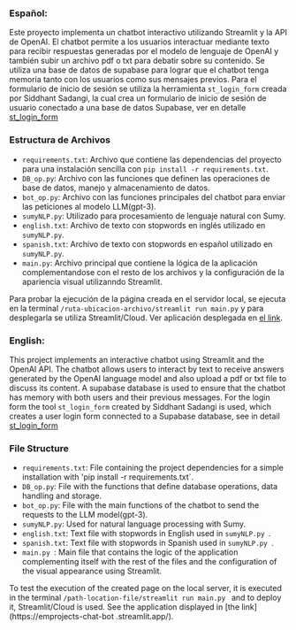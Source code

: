 ### Español:
Este proyecto implementa un chatbot interactivo utilizando Streamlit y la API de OpenAI. El chatbot permite a los usuarios interactuar mediante texto para recibir respuestas generadas por el modelo de lenguaje de OpenAI y también subir un archivo pdf o txt para debatir sobre su contenido.
Se utiliza una base de datos de supabase para lograr que el chatbot tenga memoria tanto con los usuarios como sus mensajes previos.
Para el formulario de inicio de sesión se utiliza la herramienta `st_login_form` creada por Siddhant Sadangi, la cual crea un formulario de inicio de sesión de usuario conectado a una base de datos Supabase, ver en detalle [st_login_form ](https://github.com/SiddhantSadangi/st_login_form)

### Estructura de Archivos
- `requirements.txt`: Archivo que contiene las dependencias del proyecto para una instalación sencilla con `pip install -r requirements.txt`.
- `DB_op.py`: Archivo con las funciones que definen las operaciones de base de datos, manejo y almacenamiento de datos.
- `bot_op.py`: Archivo con las funciones principales del chatbot para enviar las peticiones al modelo LLM(gpt-3).
- `sumyNLP.py`: Utilizado para procesamiento de lenguaje natural con Sumy.
- `english.txt`: Archivo de texto con stopwords en inglés utilizado en `sumyNLP.py`.
- `spanish.txt`: Archivo de texto con stopwords en español utilizado en `sumyNLP.py`.
- `main.py`: Archivo principal que contiene la lógica de la aplicación complementandose con el resto de los archivos y la configuración de la apariencia visual utilizanndo Streamlit.

Para probar la ejecución de la página creada en el servidor local, se ejecuta en la terminal `/ruta-ubicacion-archivo/streamlit run main.py`
y para desplegarla se utiliza Streamlit/Cloud. Ver aplicación desplegada en [el link](https://emprojects-chat-bot.streamlit.app/).

### English:
This project implements an interactive chatbot using Streamlit and the OpenAI API. The chatbot allows users to interact by text to receive answers generated by the OpenAI language model and also upload a pdf or txt file to discuss its content.
A supabase database is used to ensure that the chatbot has memory with both users and their previous messages.
For the login form the tool `st_login_form` created by Siddhant Sadangi is used, which creates a user login form connected to a Supabase database, see in detail [st_login_form](https://github.com/SiddhantSadangi/st_login_form )

### File Structure
- `requirements.txt`: File containing the project dependencies for a simple installation with 'pip install -r requirements.txt`.
- `DB_op.py`: File with the functions that define database operations, data handling and storage.
- `bot_op.py`: File with the main functions of the chatbot to send the requests to the LLM model(gpt-3).
- `sumyNLP.py`: Used for natural language processing with Sumy.
- `english.txt`: Text file with stopwords in English used in `sumyNLP.py `.
- `spanish.txt`: Text file with stopwords in Spanish used in `sumyNLP.py `.
- `main.py `: Main file that contains the logic of the application complementing itself with the rest of the files and the configuration of the visual appearance using Streamlit.

To test the execution of the created page on the local server, it is executed in the terminal `/path-location-file/streamlit run main.py `
and to deploy it, Streamlit/Cloud is used. See the application displayed in [the link](https://emprojects-chat-bot .streamlit.app/).
